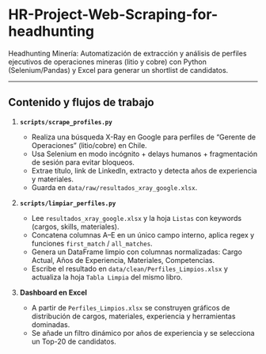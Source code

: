 # HR-Project-Web-Scraping-for-headhunting
Headhunting Minería: Automatización de extracción y análisis de perfiles ejecutivos de operaciones mineras (litio y cobre) con Python (Selenium/Pandas) y Excel para generar un shortlist de candidatos.

---

## Contenido y flujos de trabajo

1. **`scripts/scrape_profiles.py`**  
   - Realiza una búsqueda X-Ray en Google para perfiles de “Gerente de Operaciones” (litio/cobre) en Chile.  
   - Usa Selenium en modo incógnito + delays humanos + fragmentación de sesión para evitar bloqueos.  
   - Extrae título, link de LinkedIn, extracto y detecta años de experiencia y materiales.  
   - Guarda en `data/raw/resultados_xray_google.xlsx`.

2. **`scripts/limpiar_perfiles.py`**  
   - Lee `resultados_xray_google.xlsx` y la hoja `Listas` con keywords (cargos, skills, materiales).  
   - Concatena columnas A–E en un único campo interno, aplica regex y funciones `first_match` / `all_matches`.  
   - Genera un DataFrame limpio con columnas normalizadas: Cargo Actual, Años de Experiencia, Materiales, Competencias.  
   - Escribe el resultado en `data/clean/Perfiles_Limpios.xlsx` y actualiza la hoja `Tabla Limpia` del mismo libro.

3. **Dashboard en Excel**  
   - A partir de `Perfiles_Limpios.xlsx` se construyen gráficos de distribución de cargos, materiales, experiencia y herramientas dominadas.  
   - Se añade un filtro dinámico por años de experiencia y se selecciona un Top-20 de candidatos.
